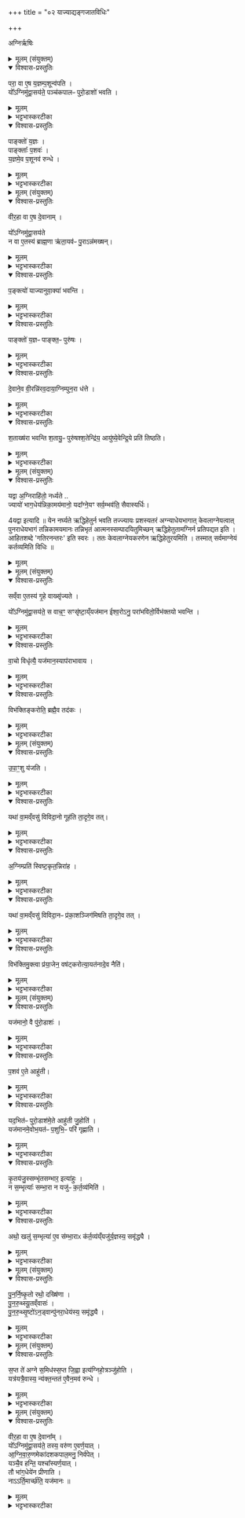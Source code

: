 +++
title = "०२ याज्याद्यङ्गजातविधिः"

+++

अग्निर्ऋषिः



<details><summary>मूलम् (संयुक्तम्)</summary>

परा॒ वा ए॒ष य॒ज्ञम्प॒शून्व॑पति  यो᳚ऽग्निमु॑द्वा॒सय॑ते॒ पञ्च॑कपालᳶ पुरो॒डाशो॑ भवति पाङ्क्तो॑ य॒ज्ञᳶ पाङ्क्ताः᳚ प॒शवो॑ य॒ज्ञमे॒व प॒शूनव॑ रुन्धे 
</details>

<details open><summary>विश्वास-प्रस्तुतिः</summary>

परा॒ वा ए॒ष य॒ज्ञम्प॒शून्व॑पति ।  
यो᳚ऽग्निमु॑द्वा॒सय॑ते॒ पञ्च॑कपालᳶ पुरो॒डाशो॑ भवति ।
</details>

<details><summary>मूलम्</summary>

परा॒ वा ए॒ष य॒ज्ञम्प॒शून्व॑पति ।  
यो᳚ऽग्निमु॑द्वा॒सय॑ते॒ पञ्च॑कपालᳶ पुरो॒डाशो॑ भवति ।
</details>

<details><summary>भट्टभास्करटीका</summary>

1परा वा इत्यादि ॥ परावापो विनाशः । पञ्चकपाल इति पुनर्विधानं प्रयोजनान्तरार्थम् ।
</details>

<details open><summary>विश्वास-प्रस्तुतिः</summary>

पाङ्क्तो॑ य॒ज्ञः ।  
पाङ्क्ताः᳚ प॒शवः॑ ।  
य॒ज्ञमे॒व प॒शूनव॑ रुन्धे ।
</details>

<details><summary>मूलम्</summary>

पाङ्क्तो॑ य॒ज्ञः ।  
पाङ्क्ताः᳚ प॒शवः॑ ।  
य॒ज्ञमे॒व प॒शूनव॑ रुन्धे ।
</details>

<details><summary>भट्टभास्करटीका</summary>

पाङ्क्तो यज्ञ इति, धानादिपञ्चकाधीनसिद्धित्वात् । उत्सादित्वादणपवादोऽञ् उक्तः ।
पाङ्क्ता इति पशुसाधनत्वात्पाङ्क्ताः । यज्ञं पशूंश्च अवरुन्धे प्राप्नोति ॥
</details>



<details><summary>मूलम् (संयुक्तम्)</summary>

वीर॒हा वा ए॒ष दे॒वाना॒य्ँयो᳚ऽग्निमु॑द्वा॒सय॑ते न वा ए॒तस्य॑ ब्राह्म॒णा ऋ॑ता॒यव॑ᳶ पु॒राऽन्न॑मख्षन् प॒ङ्क्त्यो॑ याज्यानुवा॒क्या॑ भवन्ति॒ पाङ्क्तो॑ य॒ज्ञᳶ पाङ्क्त॒ᳶ पुरु॑षो दे॒वाने॒व वी॒रन्नि॑रव॒दाया॒ग्निम्पुन॒रा [5]ध॒त्ते । 
</details>

<details open><summary>विश्वास-प्रस्तुतिः</summary>

वीर॒हा वा ए॒ष दे॒वानाम् ।

यो᳚ऽग्निमु॑द्वा॒सय॑ते   
न वा ए॒तस्य॑ ब्राह्म॒णा ऋ॑ता॒यव॑ᳶ पु॒राऽन्न॑मख्षन्।
</details>

<details><summary>मूलम्</summary>

वीर॒हा वा ए॒ष दे॒वानाम् ।

यो᳚ऽग्निमु॑द्वा॒सय॑ते   
न वा ए॒तस्य॑ ब्राह्म॒णा ऋ॑ता॒यव॑ᳶ पु॒राऽन्न॑मख्षन्।
</details>

<details><summary>भट्टभास्करटीका</summary>

2वीरहेत्यादि याज्यानुवाक्या विशेषविधिः ॥ देवानां मध्ये वीरस्याग्नेर्हन्ता, का कथान्येषां देवानामिति? तस्मात् सर्वेप्यस्माद्बिभ्यतीति । ऋतायवः ऋतं सत्यं यज्ञं वा आत्मन इच्छन्तः । क्यचि 'न छन्दस्यपुत्रस्य' इतीत्वाभावः । 'क्याच्छन्दसि' इत्युप्रत्ययः । ऋतायुत्वादेतस्योद्वासिताग्नेरन्नं नाक्षन् नादन्, अभोज्यान्नत्वादेतस्य । अत्तेर्लुङि 'लुङ्सनोर्घसॢ' इति घस्लादेशः, 'मन्त्रे घस' इत्यादिना च्लेर्लुक्, 'घसिभसोः' इत्युपधालोपः, 'शासिवसिघसीनां च' इति षत्वम् ।
</details>

<details open><summary>विश्वास-प्रस्तुतिः</summary>

प॒ङ्क्त्यो॑ याज्यानुवा॒क्या॑ भवन्ति ।
</details>

<details><summary>मूलम्</summary>

प॒ङ्क्त्यो॑ याज्यानुवा॒क्या॑ भवन्ति ।
</details>

<details><summary>भट्टभास्करटीका</summary>

पङ्क्त्य इति । 'अग्ने तमद्याश्वं न स्तोमैः' इति चतस्रोऽक्षरपङ्क्तयः । तत्र द्वे अग्न्याधेयस्य याज्यानुवाक्ये द्वे स्विष्टकृतः । याज्यानुवाक्ये च याज्यानुवाक्ये चेति कृतैकशेषयोर्द्वन्द्वः । छान्दसमुत्तरपदप्रकृतिस्वरत्वम् ।
</details>

<details open><summary>विश्वास-प्रस्तुतिः</summary>

पाङ्क्तो॑ य॒ज्ञᳶ पाङ्क्त॒ᳶ पुरु॑षः ।
</details>

<details><summary>मूलम्</summary>

पाङ्क्तो॑ य॒ज्ञᳶ पाङ्क्त॒ᳶ पुरु॑षः ।
</details>

<details><summary>भट्टभास्करटीका</summary>

पाङ्क्तः पुरुष इति । 'पाङ्क्तं वा इदं सर्वम्' इति ।
</details>

<details open><summary>विश्वास-प्रस्तुतिः</summary>

दे॒वाने॒व वी॒रन्नि॑रव॒दाया॒ग्निम्पुन॒रा  ध॑त्ते ।
</details>

<details><summary>मूलम्</summary>

दे॒वाने॒व वी॒रन्नि॑रव॒दाया॒ग्निम्पुन॒रा  ध॑त्ते ।
</details>

<details><summary>भट्टभास्करटीका</summary>

देवानिति । देवान् तेषां च वीरं निरवदाय उद्वासनलक्षणभयस्थानान्निष्कृष्य अग्निं पुनराधत्ते ॥
</details>

<details open><summary>विश्वास-प्रस्तुतिः</summary>

श॒ताख्ष॑रा भवन्ति श॒तायु॒ᳶ पुरु॑षश्श॒तेन्द्रि॑य॒ आयु॑ष्ये॒वेन्द्रि॒ये प्रति॑ तिष्ठति।
</details>

<details><summary>मूलम्</summary>

श॒ताख्ष॑रा भवन्ति श॒तायु॒ᳶ पुरु॑षश्श॒तेन्द्रि॑य॒ आयु॑ष्ये॒वेन्द्रि॒ये प्रति॑ तिष्ठति।
</details>

<details><summary>भट्टभास्करटीका</summary>

3शताक्षरा इति ॥ उक्ता अक्षरपङ्क्तयश्चतस्र इति । तत्रैकैका पञ्चविंशत्यक्षरा । सर्वास्सम्भूय शताक्षरा इति । शतायुश्शतवर्षः शतेन्द्रियश्शतवीर्यः आयुषीन्द्रिये च प्रतिष्ठितो भवति ॥
</details>



<details><summary>मूलम् (संयुक्तम्)</summary>

यद्वा अ॒ग्निराहि॑तो॒ नर्ध्यते॒ ज्यायो॑ भाग॒धेय॑न्निका॒मय॑मानो॒ यदा᳚ग्ने॒यꣳ सर्व॒म्भव॑ति॒ सैवास्यर्धिः 
</details>

<details open><summary>विश्वास-प्रस्तुतिः</summary>

यद्वा अ॒ग्निराहि॑तो॒ नर्ध्यते ..   
ज्यायो॑ भाग॒धेय॑न्निका॒मय॑मानो॒ यदा᳚ग्ने॒यꣳ सर्व॒म्भव॑ति॒ सैवास्यर्धिः।

4यद्वा इत्यादि ॥ येन नर्घ्यते ऋद्धिहेतुर्न भवति तज्ज्यायः प्रशस्यतरं अग्न्याधेयभागात् केवलाग्नेयत्वात् पुनराधेयभागं तन्निकामयमानः तन्निभृतं आत्मनस्सम्पादयितुमिच्छन् ऋद्धिहेतुतामग्निर्न प्रतिपद्यत इति । आहितशब्दे 'गतिरनन्तरः' इति स्वरः । ततः केवलाग्नेयकरणेन ऋद्धिहेतुरयमिति । तस्मात् सर्वमाग्नेयं कर्तव्यमिति विधिः ॥
</details>

<details><summary>मूलम्</summary>

यद्वा अ॒ग्निराहि॑तो॒ नर्ध्यते ..   
ज्यायो॑ भाग॒धेय॑न्निका॒मय॑मानो॒ यदा᳚ग्ने॒यꣳ सर्व॒म्भव॑ति॒ सैवास्यर्धिः।

4यद्वा इत्यादि ॥ येन नर्घ्यते ऋद्धिहेतुर्न भवति तज्ज्यायः प्रशस्यतरं अग्न्याधेयभागात् केवलाग्नेयत्वात् पुनराधेयभागं तन्निकामयमानः तन्निभृतं आत्मनस्सम्पादयितुमिच्छन् ऋद्धिहेतुतामग्निर्न प्रतिपद्यत इति । आहितशब्दे 'गतिरनन्तरः' इति स्वरः । ततः केवलाग्नेयकरणेन ऋद्धिहेतुरयमिति । तस्मात् सर्वमाग्नेयं कर्तव्यमिति विधिः ॥
</details>

<details><summary>मूलम् (संयुक्तम्)</summary>

सव्ँवा ए॒तस्य॑ गृ॒हे वाख्सृ॑ज्यते यो᳚ऽग्निमु॑द्वा॒सय॑ते॒ स वाच॒ꣳ॒ सꣳसृ॑ष्टा॒य्ँयज॑मान ईश्व॒रोऽनु॒ परा॑भवितो॒र्विभ॑क्तयो भवन्ति  वा॒चो विधृ॑त्यै॒ यज॑मान॒स्याप॑राभावाय [6]
</details>

<details open><summary>विश्वास-प्रस्तुतिः</summary>

सव्ँवा ए॒तस्य॑ गृ॒हे वाख्सृ॑ज्यते ।  

यो᳚ऽग्निमु॑द्वा॒सय॑ते॒ स वाच॒ꣳ॒ सꣳसृ॑ष्टा॒य्ँयज॑मान ईश्व॒रोऽनु॒ परा॑भवितो॒र्विभ॑क्तयो भवन्ति ।
</details>

<details><summary>मूलम्</summary>

सव्ँवा ए॒तस्य॑ गृ॒हे वाख्सृ॑ज्यते ।  

यो᳚ऽग्निमु॑द्वा॒सय॑ते॒ स वाच॒ꣳ॒ सꣳसृ॑ष्टा॒य्ँयज॑मान ईश्व॒रोऽनु॒ परा॑भवितो॒र्विभ॑क्तयो भवन्ति ।
</details>

<details><summary>भट्टभास्करटीका</summary>

5अथ विभक्तिविधानार्थमाह - सं वा इति ॥ अस्य वाग्गृहे संसृज्यते गृहवासिनां वाग्योगे न वैलक्षण्यं भजते । ततश्चाबहुमतवाक्त्वात् पराभवितोः पराभवितुमीश्वरस्स्यात् । ततश्चास्य गृहान् भावयितुमेव वरमिति । वक्ष्यति च - 'आयतनादेव नैति' इति । मूकत्वं वा वाक्संसर्गः । 'ईश्वरे तोसुन्कसुनौ' । लक्षणेनोः कर्मप्रवचनीयत्वम् ।

तस्मात् विभक्तयो भवन्तीति विधिः । विभज्यते व्यावर्त्यतेस्य वाग्भिरिति विभक्तयः 'अग्नाग्ने अग्नावग्ने अग्निनाग्ने अग्निमग्ने' इति चतस्रः । एताश्च चतुर्षु प्रयाजेषु देयाः नोत्तमे । 'तादौ च' इति गतेः प्रकृतिस्वरत्वम् ।  
</details>

<details open><summary>विश्वास-प्रस्तुतिः</summary>

वा॒चो विधृ॑त्यै॒ यज॑मान॒स्याप॑राभावाय ।
</details>

<details><summary>मूलम्</summary>

वा॒चो विधृ॑त्यै॒ यज॑मान॒स्याप॑राभावाय ।
</details>

<details><summary>भट्टभास्करटीका</summary>

विधृत्यै विलक्षणावस्थानाय प्रयाजानामग्न्याधेयाद्वैलक्षण्यापादने वाचस्संसर्गदोषः परिह्रियत इति ॥
</details>

<details open><summary>विश्वास-प्रस्तुतिः</summary>

विभ॑क्तिङ्करोति॒ ब्रह्मै॒व तद॑कः ।
</details>

<details><summary>मूलम्</summary>

विभ॑क्तिङ्करोति॒ ब्रह्मै॒व तद॑कः ।
</details>

<details><summary>भट्टभास्करटीका</summary>

6विभक्तिमिति ॥ विभक्तिं वैलक्षण्यविभक्तिप्रदानमस्येति[मस्य] कर्मणो यत्करोति तेन हेतुना पुनराधेयं ब्रह्म परिबृढं अग्न्याधेयात् अकः करोति । छान्दसो लुङ्, 'मन्त्रे घस' इति च्लेर्लुक् । मन्त्र इति वेदमात्रस्य ग्रहणम् । यद्वा - लङि व्यत्ययेन शपो लुक् ॥
</details>



<details><summary>मूलम् (संयुक्तम्)</summary>

उपा॒ꣳ॒शु  य॑जति॒ यथा॑ वा॒मव्ँवसु॑ विविदा॒नो गूह॑ति ता॒दृगे॒व तद॒ग्निम्प्रति॑ स्विष्ट॒कृत॒न्निरा॑ह॒ यथा॑ वा॒मव्ँवसु॑ विविदा॒नᳶ प्र॑का॒शञ्जिग॑मिषति ता॒दृगे॒व तत्।
</details>

<details open><summary>विश्वास-प्रस्तुतिः</summary>

उ॒पा॒ꣳ॒शु  य॑जति ।
</details>

<details><summary>मूलम्</summary>

उ॒पा॒ꣳ॒शु  य॑जति ।
</details>

<details><summary>भट्टभास्करटीका</summary>

7उपांश्विति ॥ सर्वो याग उपांशुः कर्तव्यः ओत्तमादनूयाजात् । 'उपाद्व्यजजिनम्' इत्युत्तरपदान्तोदात्तत्वम् ।
</details>

<details open><summary>विश्वास-प्रस्तुतिः</summary>

यथा॑ वा॒मव्ँवसु॑ विविदा॒नो गूह॑ति ता॒दृगे॒व तत्।
</details>

<details><summary>मूलम्</summary>

यथा॑ वा॒मव्ँवसु॑ विविदा॒नो गूह॑ति ता॒दृगे॒व तत्।
</details>

<details><summary>भट्टभास्करटीका</summary>

यथेति । यथा वामं वननीयं वरिष्ठं धनं मुषितं विविदानः लभमानः लब्धुं यतमानः तत् गूहति संवृणोति तादृक्तदुपांशुकरणम् । छान्दसस्य लिटः कानजादेशः ॥
</details>

<details open><summary>विश्वास-प्रस्तुतिः</summary>

अ॒ग्निम्प्रति॑ स्विष्ट॒कृत॒न्निरा॑ह ।
</details>

<details><summary>मूलम्</summary>

अ॒ग्निम्प्रति॑ स्विष्ट॒कृत॒न्निरा॑ह ।
</details>

<details><summary>भट्टभास्करटीका</summary>

8अग्निं प्रतीति ॥ स्विष्टकृतमग्निं प्रति निराह निर्गतं ब्रूयात् उच्चैरिति यावत् । लक्षणादिना प्रतेः कर्मप्रवचनीयत्वम् ।
</details>

<details open><summary>विश्वास-प्रस्तुतिः</summary>

यथा॑ वा॒मव्ँवसु॑ विविदा॒नᳶ प्र॑का॒शञ्जिग॑मिषति ता॒दृगे॒व तत् ।
</details>

<details><summary>मूलम्</summary>

यथा॑ वा॒मव्ँवसु॑ विविदा॒नᳶ प्र॑का॒शञ्जिग॑मिषति ता॒दृगे॒व तत् ।
</details>

<details><summary>भट्टभास्करटीका</summary>

यथेति । यथा वामं वसु विविदानः अन्विष्य लब्धवान् तत्प्रकाशं विवृतं जिगमिषति ख्यापयितुमिच्छति । अहो इदं दृष्टं पश्यतेति तादृक् तदुच्चैर्वचनम् । परोक्षे लिटः कानजादेशः ।
</details>

<details open><summary>विश्वास-प्रस्तुतिः</summary>

विभ॑क्तिमु॒क्त्वा प्र॑या॒जेन॒ वष॑ट्करोत्या॒यत॑नादे॒व नैति॑।
</details>

<details><summary>मूलम्</summary>

विभ॑क्तिमु॒क्त्वा प्र॑या॒जेन॒ वष॑ट्करोत्या॒यत॑नादे॒व नैति॑।
</details>

<details><summary>भट्टभास्करटीका</summary>

विभक्तिमिति । ये यजामह इत्यस्यानन्तरं विभक्तिमुक्त्वा ततः प्रयाजमन्त्रेण वषट्करोति हविर्ददाति । अनेन कर्मणा स्वस्मादायतनान्नैति न गच्छति । अनुष्ठेयवचनः स्व आयतने निवसति ॥
</details>



<details><summary>मूलम् (संयुक्तम्)</summary>

यज॑मानो॒ वै पु॑रो॒डाश॑ᳶ प॒शव॑ ए॒ते आहु॑ती॒ यद॒भित॑ᳶ पुरो॒डाश॑मे॒ते आहु॑ती [7]जु॒होति॒ यज॑मानमे॒वोभ॒यत॑ᳶ प॒शुभि॒ᳶ परि॑ गृह्णाति 
</details>

<details open><summary>विश्वास-प्रस्तुतिः</summary>

यज॑मानो॒ वै पु॑रो॒डाशः॑ ।
</details>

<details><summary>मूलम्</summary>

यज॑मानो॒ वै पु॑रो॒डाशः॑ ।
</details>

<details><summary>भट्टभास्करटीका</summary>

9यजमानो वा इत्यादि ॥ प्राधान्यात्ताद्धर्म्येण ताच्छब्द्यम् ।
</details>

<details open><summary>विश्वास-प्रस्तुतिः</summary>

प॒शव॑ ए॒ते आहु॑ती।
</details>

<details><summary>मूलम्</summary>

प॒शव॑ ए॒ते आहु॑ती।
</details>

<details><summary>भट्टभास्करटीका</summary>

पशव इति । तद्धेत्वात्ताच्छब्द्यम् । स्वयं पशव एव पुनरूर्जा निवर्तस्व सह रय्या निवर्तस्वेत्येते आहुती ।
</details>

<details open><summary>विश्वास-प्रस्तुतिः</summary>

यद॒भित॑ᳶ पुरो॒डाश॑मे॒ते आहु॑ती  जु॒होति॑ ।   
यज॑मानमे॒वोभ॒यत॑ᳶ प॒शुभि॒ᳶ परि॑ गृह्णाति ।
</details>

<details><summary>मूलम्</summary>

यद॒भित॑ᳶ पुरो॒डाश॑मे॒ते आहु॑ती  जु॒होति॑ ।   
यज॑मानमे॒वोभ॒यत॑ᳶ प॒शुभि॒ᳶ परि॑ गृह्णाति ।
</details>

<details><summary>भट्टभास्करटीका</summary>

यदभित इति । अभितः पुरस्तादुपरिष्टाच्च पुरोडाशहोमस्य । 'अभितःपरितः' इति द्वितीया । गतमन्यत् ॥
</details>

<details open><summary>विश्वास-प्रस्तुतिः</summary>

कृ॒तय॑जु॒स्सम्भृ॑तसम्भार॒ इत्या॑हुः ।   
न स॒म्भृत्याः᳚ सम्भा॒रा न यजु॑ᳶ  क॒र्त॒व्य॑मिति॑ ।
</details>

<details><summary>मूलम्</summary>

कृ॒तय॑जु॒स्सम्भृ॑तसम्भार॒ इत्या॑हुः ।   
न स॒म्भृत्याः᳚ सम्भा॒रा न यजु॑ᳶ  क॒र्त॒व्य॑मिति॑ ।
</details>

<details><summary>भट्टभास्करटीका</summary>

10कृतयजुरिति ॥ कृतस्तम्बयजुरग्न्याधेयेन सम्भृताश्च सम्भाराः । तस्मादत्र न सम्भृत्याः न सम्भरणीयास्सम्भाराः न यजुः कर्तव्यमित्याहुरेके आचार्याः । 'बृञोसंज्ञायाम्' इति क्यप् ॥
</details>

<details open><summary>विश्वास-प्रस्तुतिः</summary>

अथो॒ खलु॑ स॒म्भृत्या॑ ए॒व स॑म्भा॒राᳵ क॑र्त॒व्य॑य्ँयजु॑र्य॒ज्ञस्य॒ समृ॑द्ध्यै ।
</details>

<details><summary>मूलम्</summary>

अथो॒ खलु॑ स॒म्भृत्या॑ ए॒व स॑म्भा॒राᳵ क॑र्त॒व्य॑य्ँयजु॑र्य॒ज्ञस्य॒ समृ॑द्ध्यै ।
</details>

<details><summary>भट्टभास्करटीका</summary>

11एतद्दूष्यति - अथो खलु वयं ब्रूमः सम्भृत्या एवेति ॥ गतम् ।
</details>



<details><summary>मूलम् (संयुक्तम्)</summary>

पुनर्निष्कृ॒तो रथो॒ दख्षि॑णा पुनरुथ्स्यू॒तव्ँवास॑ᳶ पुनरुथ्सृ॒ष्टो॑ऽन॒ड्वान्पु॑नरा॒धेय॑स्य॒ समृ॑द्ध्यै 
</details>

<details open><summary>विश्वास-प्रस्तुतिः</summary>

पु॒न॒र्नि॒ष्कृ॒तो रथो॒ दख्षि॑णा ।  
पु॒न॒रु॒थ्स्यू॒तव्ँवासः॑ ।    
पु॒न॒रु॒थ्सृ॒ष्टो॑ऽन॒ड्वान्पु॑नरा॒धेय॑स्य॒ समृ॑द्ध्यै ।
</details>

<details><summary>मूलम्</summary>

पु॒न॒र्नि॒ष्कृ॒तो रथो॒ दख्षि॑णा ।  
पु॒न॒रु॒थ्स्यू॒तव्ँवासः॑ ।    
पु॒न॒रु॒थ्सृ॒ष्टो॑ऽन॒ड्वान्पु॑नरा॒धेय॑स्य॒ समृ॑द्ध्यै ।
</details>

<details><summary>भट्टभास्करटीका</summary>

12पुनर्निष्कृत इत्यादि ॥ पुनर्निष्कृतः पुनस्संस्कृतः । पुनरुत्स्यूतं पुनस्संस्कृतमेव संहितच्छिद्रम् । षिवेर्निष्ठायां 'च्छ्वोश्शूडनुनासिके च' इत्यूठ् । पुनरुत्सृष्टः अवशीर्णगवः । एते पात्रे सम्मितादयो द्रष्टव्याः, उपपदसमासो वा । कृदुत्तरपदप्रकृतिस्वरत्वम् । पुनश्चनसौ छन्दसि' इति गतित्वात् गतिसमासो वा । प्रवृद्धादेराकृतिगणत्वादुत्तरपदान्तोदात्तत्वम् ॥
</details>



<details><summary>मूलम् (संयुक्तम्)</summary>

स॒प्त ते॑ अग्ने स॒मिध॑स्स॒प्त जि॒ह्वा इत्य॑ग्निहो॒त्रञ्जु॑होति
यत्र॑यत्रै॒वास्य॒ न्य॑क्त॒न्ततः॑ [8] ए॒वैन॒मव॑ रुन्धे 
</details>

<details open><summary>विश्वास-प्रस्तुतिः</summary>

स॒प्त ते॑ अग्ने स॒मिध॑स्स॒प्त जि॒ह्वा इत्य॑ग्निहो॒त्रञ्जु॑होति ।  
यत्र॑यत्रै॒वास्य॒ न्य॑क्त॒न्तत॑  ए॒वैन॒मव॑ रुन्धे ।
</details>

<details><summary>मूलम्</summary>

स॒प्त ते॑ अग्ने स॒मिध॑स्स॒प्त जि॒ह्वा इत्य॑ग्निहो॒त्रञ्जु॑होति ।  
यत्र॑यत्रै॒वास्य॒ न्य॑क्त॒न्तत॑  ए॒वैन॒मव॑ रुन्धे ।
</details>

<details><summary>भट्टभास्करटीका</summary>

13सप्त ते अग्ने इति ॥ न्यक्तिः [न्यक्तं न्यक्तिः] नियता अक्तिरनुगतिः ॥
</details>



<details><summary>मूलम् (संयुक्तम्)</summary>

वीर॒हा वा ए॒ष दे॒वाना॒य्ँयो᳚ऽग्निमु॑द्वा॒सय॑ते॒ तस्य॒ वरु॑ण ए॒वर्ण॒यादा᳚ग्निवारु॒णमेका॑दशकपाल॒मनु॒ निर्व॑पेद्यञ्चै॒व हन्ति॒ यश्चा᳚स्यर्ण॒यात्तौ भा॑ग॒धेये॑न प्रीणाति नाऽऽर्ति॒मार्च्छ॑ति॒ यज॑मानः ॥ [9]
</details>

<details open><summary>विश्वास-प्रस्तुतिः</summary>

वीर॒हा वा ए॒ष  दे॒वाना᳚म् ।  
यो᳚ऽग्निमु॑द्वा॒सय॑ते॒ तस्य॒ वरु॑ण ए॒वर्ण॒यात् ।  
आ॒ग्नि॒वा॒रु॒णमेका॑दशकपाल॒मनु॒ निर्व॑पेत् ।   
यञ्चै॒व हन्ति॒ यश्चा᳚स्यर्ण॒यात् ।  
तौ भा॑ग॒धेये॑न प्रीणाति ।  
नाऽऽर्ति॒मार्च्छ॑ति॒ यज॑मानः ॥
</details>

<details><summary>मूलम्</summary>

वीर॒हा वा ए॒ष  दे॒वाना᳚म् ।  
यो᳚ऽग्निमु॑द्वा॒सय॑ते॒ तस्य॒ वरु॑ण ए॒वर्ण॒यात् ।  
आ॒ग्नि॒वा॒रु॒णमेका॑दशकपाल॒मनु॒ निर्व॑पेत् ।   
यञ्चै॒व हन्ति॒ यश्चा᳚स्यर्ण॒यात् ।  
तौ भा॑ग॒धेये॑न प्रीणाति ।  
नाऽऽर्ति॒मार्च्छ॑ति॒ यज॑मानः ॥
</details>

<details><summary>भट्टभास्करटीका</summary>

14वीरहेत्यादि ॥ पुनर्वचनं हविरन्तरविधानार्थम् । वरुण एव देवानां ये ऋणयात् ऋणेन यातयिता ऋणिनमिव तममुञ्चन् पीडयति । ण्यन्तात्क्विप् । ऋणमिच्छतीति क्यचि वा पूर्ववदीत्वाभावः, शतरि छान्दसो नुमभावः पररूपाभावश्च ॥

पञ्चमे द्वितीयोनुवाकः ॥  
</details>
